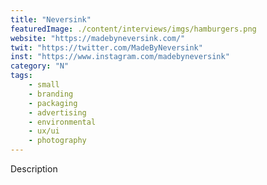 ```yaml
---
title: "Neversink"
featuredImage: ./content/interviews/imgs/hamburgers.png
website: "https://madebyneversink.com/"
twit: "https://twitter.com/MadeByNeversink"
inst: "https://www.instagram.com/madebyneversink"
category: "N"
tags:
    - small
    - branding
    - packaging
    - advertising
    - environmental
    - ux/ui
    - photography
---
```


Description
